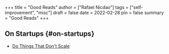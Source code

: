 +++
title = "Good Reads"
author = ["Rafael Nicdao"]
tags = ["self-improvement", "misc"]
draft = false
date = 2022-02-28
pin = false
summary = "Good Reads"
+++

## On Startups {#on-startups}

-   [Do Things That Don't Scale](http:paulgraham.com/ds.html)
